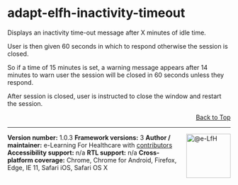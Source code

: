 adapt-elfh-inactivity-timeout
=============================
Displays an inactivity time-out message after X minutes of idle time.

User is then given 60 seconds in which to respond otherwise the session is closed.

So if a time of 15 minutes is set, a warning message appears after 14 minutes to warn user the session will be closed in 60 seconds unless they respond.

After session is closed, user is instructed to close the window and restart the session.


<div float align=right><a href="#top">Back to Top</a></div>  

----------------------------
<a href="https://community.adaptlearning.org/" target="_blank"><img alt="@e-LfH" class="TableObject-item avatar" height="100" itemprop="image" src="https://avatars2.githubusercontent.com/u/30687181?v=4&amp;s=200" align="right"/></a> 
**Version number:**  1.0.3
**Framework versions:** 3
**Author / maintainer:** e-Learning For Healthcare with [contributors](https://github.com/e-LfH/adapt-elfh-inactivity-timeout/graphs/contributors) 
**Accessibility support:** n/a
**RTL support:** n/a
**Cross-platform coverage:** Chrome, Chrome for Android, Firefox, Edge, IE 11, Safari iOS, Safari OS X


